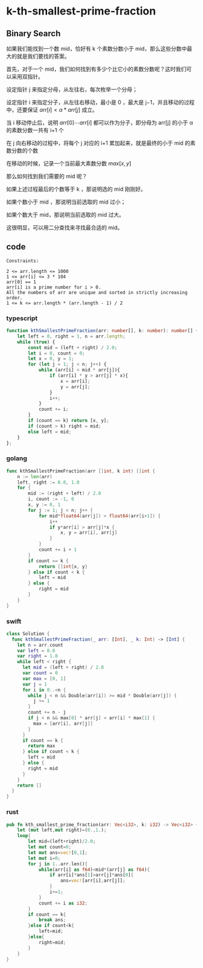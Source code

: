 # k-th-smallest-prime-fraction

## Binary Search

如果我们能找到一个数 mid，恰好有 k 个素数分数小于 mid，那么这些分数中最大的就是我们要找的答案。

首先，对于一个 mid，我们如何找到有多少个比它小的素数分数呢？这时我们可以采用双指针。

设定指针 j 来指定分母，从左往右，每次枚举一个分母；

设定指针 i 来指定分子，从左往右移动，最小是 0 ，最大是 j−1，并且移动的过程中，还要保证 $arr[i]<\alpha * arr[j]$ 成立。

当 i 移动停止后，说明 $arr[0]\cdots arr[i]$ 都可以作为分子，即分母为 arr[j] 的小于 α 的素数分数一共有 i+1 个

在 j 向右移动的过程中，将每个 j 对应的 i+1 累加起来，就是最终的小于 mid 的素数分数的个数

在移动的时候，记录一个当前最大素数分数 $max[x,y]$

那么如何找到我们需要的 mid 呢？

如果上述过程最后的个数等于 k ，那说明选的 mid 刚刚好。

如果个数小于 mid ，那说明当前选取的 mid 过小；

如果个数大于 mid，那说明当前选取的 mid 过大。

这很明显，可以用二分查找来寻找最合适的 mid。


## code
```
Constraints:

2 <= arr.length <= 1000
1 <= arr[i] <= 3 * 104
arr[0] == 1
arr[i] is a prime number for i > 0.
All the numbers of arr are unique and sorted in strictly increasing order.
1 <= k <= arr.length * (arr.length - 1) / 2
```

### typescript

```ts
function kthSmallestPrimeFraction(arr: number[], k: number): number[] {
    let left = 0, right = 1, n = arr.length;
    while (true) {
        const mid = (left + right) / 2.0;
        let i = 0, count = 0;
        let x = 0, y = 1;
        for (let j = 1; j < n; j++) {
            while (arr[i] < mid * arr[j]){
                if (arr[i] * y > arr[j] * x){
                    x = arr[i];
                    y = arr[j];
                }
                i++;
            }
            count += i;
        }
        if (count == k) return [x, y];
        if (count > k) right = mid;
        else left = mid;
    }
};
```

### golang

```go
func kthSmallestPrimeFraction(arr []int, k int) []int {
    n := len(arr)
    left, right := 0.0, 1.0
    for {
        mid := (right + left) / 2.0
        i, count := -1, 0
        x, y := 0, 1
        for j := 1; j < n; j++ {
            for mid*float64(arr[j]) > float64(arr[i+1]) {
                i++
                if y*arr[i] > arr[j]*x {
                    x, y = arr[i], arr[j]
                }
            }
            count += i + 1
        }
        if count == k {
            return []int{x, y}
        } else if count < k {
            left = mid
        } else {
            right = mid
        }
    }
}

```

### swift

```swift
class Solution {
  func kthSmallestPrimeFraction(_ arr: [Int], _ k: Int) -> [Int] {
    let n = arr.count
    var left = 0.0
    var right = 1.0
    while left < right {
      let mid = (left + right) / 2.0
      var count = 0
      var max = [0, 1]
      var j = 1
      for i in 0..<n {
        while j < n && Double(arr[i]) >= mid * Double(arr[j]) {
          j += 1
        }
        count += n - j
        if j < n && max[0] * arr[j] < arr[i] * max[1] {
          max = [arr[i], arr[j]]
        }
      }
      if count == k {
        return max
      } else if count < k {
        left = mid
      } else {
        right = mid
      }
    }
    return []
  }
}
```

### rust

```rust
pub fn kth_smallest_prime_fraction(arr: Vec<i32>, k: i32) -> Vec<i32> {
    let (mut left,mut right)=(0.,1.);
    loop{
        let mid=(left+right)/2.0;
        let mut count=0;
        let mut ans=vec![0,1];
        let mut i=0;
        for j in 1..arr.len(){
            while(arr[i] as f64)<mid*(arr[j] as f64){
                if arr[i]*ans[1]>arr[j]*ans[0]{
                    ans=vec![arr[i],arr[j]];
                }
                i+=1;
            }
            count += i as i32;
        }
        if count == k{
            break ans;
        }else if count<k{
            left=mid;
        }else{
            right=mid;
        }
    }
}
```
